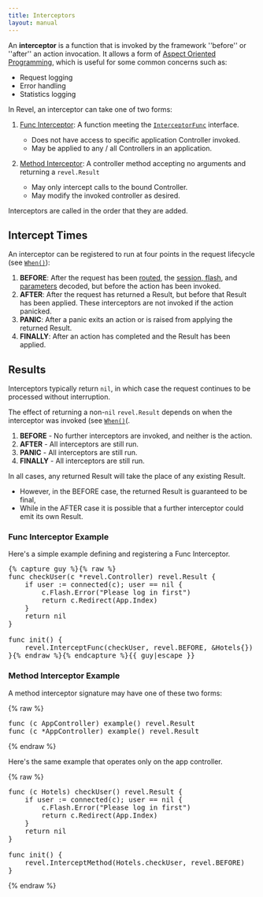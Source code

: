 ```yaml
---
title: Interceptors
layout: manual
---
```


An **interceptor** is a function that is invoked by the framework ''before'' or ''after'' an action invocation.  It allows a form of
[Aspect Oriented Programming](http://en.wikipedia.org/wiki/Aspect-oriented_programming),
which is useful for some common concerns such as:

* Request logging
* Error handling
* Statistics logging

In Revel, an interceptor can take one of two forms:

1. [Func Interceptor](docs/godoc/intercept.html#InterceptFunc): A function meeting the
   [`InterceptorFunc`](../docs/godoc/intercept.html#InterceptorFunc) interface.
	* Does not have access to specific application Controller invoked.
	* May be applied to any / all Controllers in an application.

2. [Method Interceptor](/docs/godoc/intercept.html#InterceptMethod): A controller method accepting no arguments and returning a `revel.Result`
	* May only intercept calls to the bound Controller.
	* May modify the invoked controller as desired.

<div class="alert alert-warn">Interceptors are called in the order that they are added.</div>

## Intercept Times

An interceptor can be registered to run at four points in the request lifecycle (see [`When()`](../docs/godoc/intercept.html#When)):

1. **BEFORE**: After the request has been [routed](routing.html), the [session, flash](sessionflash.html), and [parameters](parameters.html) decoded, but before the action has been invoked.
2. **AFTER**: After the request has returned a Result, but before that Result has been applied.  These interceptors are not invoked if the action panicked.
3. **PANIC**: After a panic exits an action or is raised from applying the returned Result.
4. **FINALLY**: After an action has completed and the Result has been applied.

## Results

Interceptors typically return `nil`, in which case the request continues to
be processed without interruption.

The effect of returning a non-`nil` `revel.Result` depends on when the interceptor
was invoked (see [`When()`](../docs/godoc/intercept.html#When)(.

1. **BEFORE** -  No further interceptors are invoked, and neither is the action.
2. **AFTER** - All interceptors are still run.
3. **PANIC** - All interceptors are still run.
4. **FINALLY** - All interceptors are still run.

In all cases, any returned Result will take the place of any existing Result.

* However, in the BEFORE case, the returned Result is guaranteed to be final,
* While in the AFTER case it is possible that a further interceptor could emit its own Result.

### Func Interceptor Example

Here's a simple example defining and registering a Func Interceptor.

<pre class="prettyprint lang-go">{% capture guy %}{% raw %}
func checkUser(c *revel.Controller) revel.Result {
	if user := connected(c); user == nil {
		c.Flash.Error("Please log in first")
		return c.Redirect(App.Index)
	}
	return nil
}

func init() {
	revel.InterceptFunc(checkUser, revel.BEFORE, &Hotels{})
}{% endraw %}{% endcapture %}{{ guy|escape }}
</pre>

### Method Interceptor Example

A method interceptor signature may have one of these two forms:

{% raw %}
<pre class="prettyprint lang-go">
func (c AppController) example() revel.Result
func (c *AppController) example() revel.Result
</pre>
{% endraw %}

Here's the same example that operates only on the app controller.

{% raw %}
<pre class="prettyprint lang-go">
func (c Hotels) checkUser() revel.Result {
	if user := connected(c); user == nil {
		c.Flash.Error("Please log in first")
		return c.Redirect(App.Index)
	}
	return nil
}

func init() {
	revel.InterceptMethod(Hotels.checkUser, revel.BEFORE)
}
</pre>
{% endraw %}
